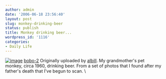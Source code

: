 ```yaml
---
author: admin
date: '2006-06-18 23:56:40'
layout: post
slug: monkey-drinking-beer
status: publish
title: Monkey drinking beer...
wordpress_id: '1116'
categories:
- Daily Life
---
```


[![image](http://static.flickr.com/69/170207865_083f1873ec_m.jpg)](http://www.flickr.com/photos/albill/170207865/ "photo sharing")
[bobo-2](http://www.flickr.com/photos/albill/170207865/) Originally
uploaded by [albill](http://www.flickr.com/people/albill/). My
grandmother's pet monkey, circa 1960, drinking beer. From a set of
photos that I found after my father's death that I've begun to scan. \

